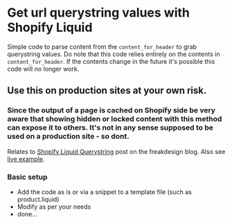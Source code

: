 # Get url querystring values with Shopify Liquid
Simple code to parse content from the `content_for_header` to grab querystring values. Do note that this code relies entirely on the contents in `content_for_header`. If the contents change in the future it's possible this code will no longer work. 

## Use this on production sites at your own risk.

### Since the output of a page is cached on Shopify side be very aware that showing hidden or locked content with this method can expose it to others. It's not in any sense supposed to be used on a production site - so dont.


Relates to [Shopify Liquid Querystring](http://freakdesign.com.au/blogs/news/get-the-url-querystring-values-with-liquid-in-shopify) post on the freakdesign blog. Also see [live example](https://jasons-experiments.myshopify.com/collections/all/products/3-4-sleeve-kimono-dress-coral-1?ref=freakdesign).


### Basic setup
- Add the code as is or via a snippet to a template file (such as product.liquid)
- Modify as per your needs
- done...